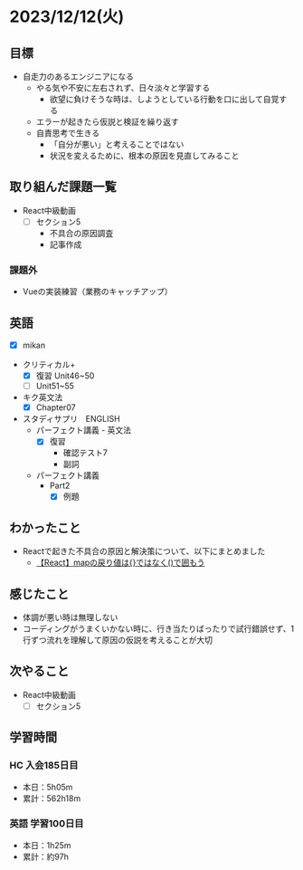 # 2023/12/12(火)

## 目標

- 自走力のあるエンジニアになる
  - やる気や不安に左右されず、日々淡々と学習する
    - 欲望に負けそうな時は、しようとしている行動を口に出して自覚する
  - エラーが起きたら仮説と検証を繰り返す
  - 自責思考で生きる
    - 「自分が悪い」と考えることではない
    - 状況を変えるために、根本の原因を見直してみること

## 取り組んだ課題一覧

- React中級動画
  - [ ] セクション5
    - 不具合の原因調査
    - 記事作成

### 課題外

- Vueの実装練習（業務のキャッチアップ）

## 英語

- [x] mikan
- クリティカル+
  - [x] 復習 Unit46~50
  - [ ] Unit51~55

- キク英文法
  - [x] Chapter07

- スタディサプリ　ENGLISH
  - パーフェクト講義 - 英文法
    - [x] 復習
      - 確認テスト7
      - 副詞

  - パーフェクト講義
    - Part2
      - [x] 例題

## わかったこと

- Reactで起きた不具合の原因と解決策について、以下にまとめました
  - [【React】mapの戻り値は{}ではなく()で囲もう](https://qiita.com/wsigma21/items/1d0d4f37293ed0fd4ffe)

## 感じたこと

- 体調が悪い時は無理しない
- コーディングがうまくいかない時に、行き当たりばったりで試行錯誤せず、1行ずつ流れを理解して原因の仮説を考えることが大切

## 次やること

- React中級動画
  - [ ] セクション5

## 学習時間

### HC 入会185日目

- 本日：5h05m
- 累計：562h18m

### 英語 学習100日目

- 本日：1h25m
- 累計：約97h
